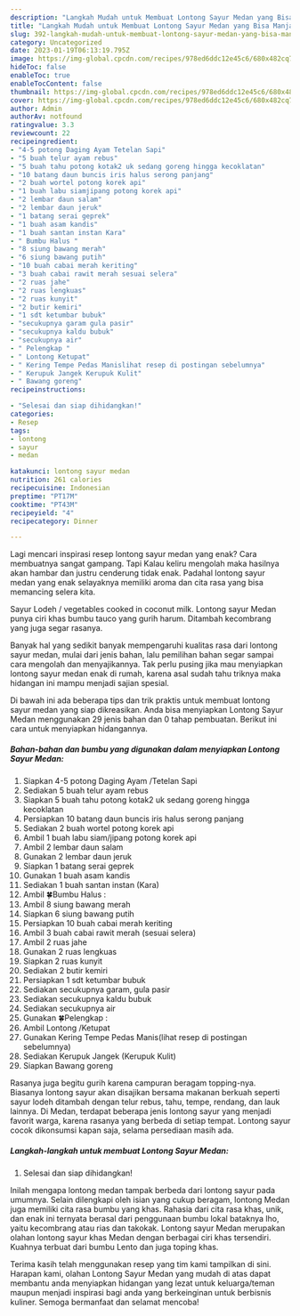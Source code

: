 ```yaml
---
description: "Langkah Mudah untuk Membuat Lontong Sayur Medan yang Bisa Manjain Lidah, Buat Buka Puasa}"
title: "Langkah Mudah untuk Membuat Lontong Sayur Medan yang Bisa Manjain Lidah, Buat Buka Puasa}"
slug: 392-langkah-mudah-untuk-membuat-lontong-sayur-medan-yang-bisa-manjain-lidah-buat-buka-puasa
category: Uncategorized
date: 2023-01-19T06:13:19.795Z
image: https://img-global.cpcdn.com/recipes/978ed6ddc12e45c6/680x482cq70/lontong-sayur-medan-foto-resep-utama.jpg
hideToc: false
enableToc: true
enableTocContent: false
thumbnail: https://img-global.cpcdn.com/recipes/978ed6ddc12e45c6/680x482cq70/lontong-sayur-medan-foto-resep-utama.jpg
cover: https://img-global.cpcdn.com/recipes/978ed6ddc12e45c6/680x482cq70/lontong-sayur-medan-foto-resep-utama.jpg
author: Admin
authorAv: notfound
ratingvalue: 3.3
reviewcount: 22
recipeingredient:
- "4-5 potong Daging Ayam Tetelan Sapi"
- "5 buah telur ayam rebus"
- "5 buah tahu potong kotak2 uk sedang goreng hingga kecoklatan"
- "10 batang daun buncis iris halus serong panjang"
- "2 buah wortel potong korek api"
- "1 buah labu siamjipang potong korek api"
- "2 lembar daun salam"
- "2 lembar daun jeruk"
- "1 batang serai geprek"
- "1 buah asam kandis"
- "1 buah santan instan Kara"
- " Bumbu Halus "
- "8 siung bawang merah"
- "6 siung bawang putih"
- "10 buah cabai merah keriting"
- "3 buah cabai rawit merah sesuai selera"
- "2 ruas jahe"
- "2 ruas lengkuas"
- "2 ruas kunyit"
- "2 butir kemiri"
- "1 sdt ketumbar bubuk"
- "secukupnya garam gula pasir"
- "secukupnya kaldu bubuk"
- "secukupnya air"
- " Pelengkap "
- " Lontong Ketupat"
- " Kering Tempe Pedas Manislihat resep di postingan sebelumnya"
- " Kerupuk Jangek Kerupuk Kulit"
- " Bawang goreng"
recipeinstructions:

- "Selesai dan siap dihidangkan!"
categories:
- Resep
tags:
- lontong
- sayur
- medan

katakunci: lontong sayur medan 
nutrition: 261 calories
recipecuisine: Indonesian
preptime: "PT17M"
cooktime: "PT43M"
recipeyield: "4"
recipecategory: Dinner

---
```



Lagi mencari inspirasi resep lontong sayur medan yang enak? Cara membuatnya sangat gampang. Tapi Kalau keliru mengolah maka hasilnya akan hambar dan justru cenderung tidak enak. Padahal lontong sayur medan yang enak selayaknya memiliki aroma dan cita rasa yang bisa memancing selera kita.


Sayur Lodeh / vegetables cooked in coconut milk. Lontong sayur Medan punya ciri khas bumbu tauco yang gurih harum. Ditambah kecombrang yang juga segar rasanya.

Banyak hal yang sedikit banyak mempengaruhi kualitas rasa dari lontong sayur medan, mulai dari jenis bahan, lalu pemilihan bahan segar sampai cara mengolah dan menyajikannya. Tak perlu pusing jika mau menyiapkan lontong sayur medan enak di rumah, karena asal sudah tahu triknya maka hidangan ini mampu menjadi sajian spesial.


Di bawah ini ada beberapa tips dan trik praktis untuk membuat lontong sayur medan yang siap dikreasikan. Anda bisa menyiapkan Lontong Sayur Medan menggunakan 29 jenis bahan dan 0 tahap pembuatan. Berikut ini cara untuk menyiapkan hidangannya.

<!--inarticleads1-->

##### Bahan-bahan dan bumbu yang digunakan dalam menyiapkan Lontong Sayur Medan:

1. Siapkan 4-5 potong Daging Ayam /Tetelan Sapi
1. Sediakan 5 buah telur ayam rebus
1. Siapkan 5 buah tahu potong kotak2 uk sedang goreng hingga kecoklatan
1. Persiapkan 10 batang daun buncis iris halus serong panjang
1. Sediakan 2 buah wortel potong korek api
1. Ambil 1 buah labu siam/jipang potong korek api
1. Ambil 2 lembar daun salam
1. Gunakan 2 lembar daun jeruk
1. Siapkan 1 batang serai geprek
1. Gunakan 1 buah asam kandis
1. Sediakan 1 buah santan instan (Kara)
1. Ambil  🍀Bumbu Halus :
1. Ambil 8 siung bawang merah
1. Siapkan 6 siung bawang putih
1. Persiapkan 10 buah cabai merah keriting
1. Ambil 3 buah cabai rawit merah (sesuai selera)
1. Ambil 2 ruas jahe
1. Gunakan 2 ruas lengkuas
1. Siapkan 2 ruas kunyit
1. Sediakan 2 butir kemiri
1. Persiapkan 1 sdt ketumbar bubuk
1. Sediakan secukupnya garam, gula pasir
1. Sediakan secukupnya kaldu bubuk
1. Sediakan secukupnya air
1. Gunakan  🍀Pelengkap :
1. Ambil  Lontong /Ketupat
1. Gunakan  Kering Tempe Pedas Manis(lihat resep di postingan sebelumnya)
1. Sediakan  Kerupuk Jangek (Kerupuk Kulit)
1. Siapkan  Bawang goreng


Rasanya juga begitu gurih karena campuran beragam topping-nya. Biasanya lontong sayur akan disajikan bersama makanan berkuah seperti sayur lodeh ditambah dengan telur rebus, tahu, tempe, rendang, dan lauk lainnya. Di Medan, terdapat beberapa jenis lontong sayur yang menjadi favorit warga, karena rasanya yang berbeda di setiap tempat. Lontong sayur cocok dikonsumsi kapan saja, selama persediaan masih ada. 

<!--inarticleads2-->

##### Langkah-langkah untuk membuat Lontong Sayur Medan:


1. Selesai dan siap dihidangkan!

Inilah mengapa lontong medan tampak berbeda dari lontong sayur pada umumnya. Selain dilengkapi oleh isian yang cukup beragam, lontong Medan juga memiliki cita rasa bumbu yang khas. Rahasia dari cita rasa khas, unik, dan enak ini ternyata berasal dari penggunaan bumbu lokal bataknya lho, yaitu kecombrang atau rias dan takokak. Lontong sayur Medan merupakan olahan lontong sayur khas Medan dengan berbagai ciri khas tersendiri. Kuahnya terbuat dari bumbu Lento dan juga toping khas. 

Terima kasih telah menggunakan resep yang tim kami tampilkan di sini. Harapan kami, olahan Lontong Sayur Medan yang mudah di atas dapat membantu anda menyiapkan hidangan yang lezat untuk keluarga/teman maupun menjadi inspirasi bagi anda yang berkeinginan untuk berbisnis kuliner. Semoga bermanfaat dan selamat mencoba!
